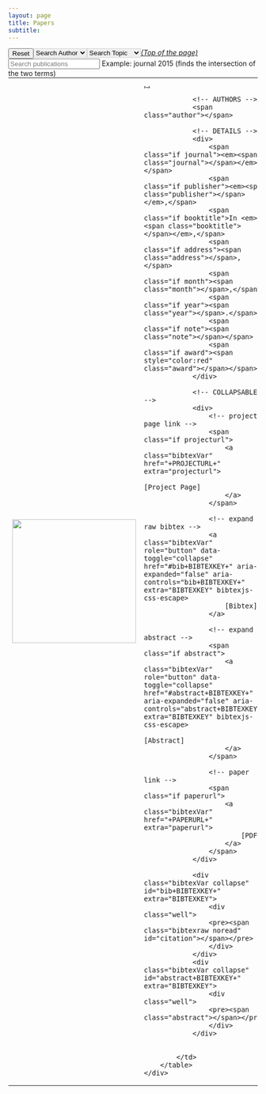 ```yaml
---
layout: page
title: Papers
subtitle:
---
```

<script src="https://ajax.googleapis.com/ajax/libs/jquery/3.2.1/jquery.min.js"></script>
<script type="text/javascript" src="https://cdn.jsdelivr.net/gh/pcooksey/bibtex-js@1.0.0/src/bibtex_js.js"></script>
<bibtex src="\bib\bibi.bib"></bibtex>

<div class="container-fluid">
	<div class="searchbar">
		<div style="float:left;">
			<button type="button" class="btn btn-default" onclick="reset()">Reset</button>
		</div>
		<div style="float:left;">
			<select id="authorselect" class="btn bibtex_search bibtex_author" style="border: 1px solid lightgrey;" search="author">
			  <option value="">Search Author</option>
			</select>
		</div>
		<div style="float:left;">
			<select id="topicselect" class="btn bibtex_search" style="border: 1px solid lightgrey;">
			  <option value="">Search Topic</option>
			  <!-- Add topic values here -->
			  <option value="Example topic">Example Topic</option>
			</select>
		</div>
		<div style="float:left;">
			<input type="text" class="bibtex_search form-control" id="searchbar" placeholder="Search publications">
			<span class="help-block">Example: journal 2015 (finds the intersection of the two terms)</span>
		</div>
	</div>
</div>

<div class="bibtex_structure">
  <div class="group year" extra="DESC number">
  	  <a href="#top" style="display: inline"><em>(Top of the page)</em></a>
  	  <div style="padding-bottom:10px;"></div>
  	  <div class="sort journal" extra="DESC string">
      	<div class="templates"></div>
      </div>
  </div>
</div>

<div id="bibtex_display">
    <div class="bibtex_template" callback="cullabstract(bibtexentry)">
        <table>
            <td width="250" height="100" style="text-align:center">
                <div class="if img">
                    <img class="bibtexVar" src="\img\papers\+img+" img width="250" extra="img" />
                </div>
            </td>
            <td>
                <!-- TITLE -->
                <div>
                    <span class="if url">
                        <a class="bibtexVar" href="+URL+" extra="url">
                            <span style="text-decoration: underline;" class="title"></span>,
                        </a>
                    </span>
                    <span class="if !url">
                        <a class="bibtexVar" href="+URL+" extra="url">
                            <span style="text-decoration: underline;" class="title"></span>,
                        </a>
                    </span>
                </div>

                <!-- AUTHORS -->
                <span class="author"></span>

                <!-- DETAILS -->
                <div>
                    <span class="if journal"><em><span class="journal"></span></em>,</span>
                    <span class="if publisher"><em><span class="publisher"></span></em>,</span>
                    <span class="if booktitle">In <em><span class="booktitle"></span></em>,</span>
                    <span class="if address"><span class="address"></span>,</span>
                    <span class="if month"><span class="month"></span>,</span>
                    <span class="if year"><span class="year"></span>.</span>
                    <span class="if note"><span class="note"></span></span>
                    <span class="if award"><span style="color:red" class="award"></span></span>
                </div>

                <!-- COLLAPSABLES -->
                <div>
                    <!-- project page link -->
                    <span class="if projecturl">
                        <a class="bibtexVar"  href="+PROJECTURL+" extra="projecturl">
                            [Project Page]
                        </a>
                    </span>
                    
                    <!-- expand raw bibtex -->
                    <a class="bibtexVar" role="button" data-toggle="collapse" href="#bib+BIBTEXKEY+" aria-expanded="false" aria-controls="bib+BIBTEXKEY+" extra="BIBTEXKEY" bibtexjs-css-escape>
                        [Bibtex]
                    </a>

                    <!-- expand abstract -->
                    <span class="if abstract">
                        <a class="bibtexVar" role="button" data-toggle="collapse" href="#abstract+BIBTEXKEY+" aria-expanded="false" aria-controls="abstract+BIBTEXKEY+" extra="BIBTEXKEY" bibtexjs-css-escape>
                            [Abstract]
                        </a>
                    </span>
                    
                    <!-- paper link -->
                    <span class="if paperurl">
                        <a class="bibtexVar"  href="+PAPERURL+" extra="paperurl">
                            [PDF]
                        </a>
                    </span>
                </div>

                <div class="bibtexVar collapse" id="bib+BIBTEXKEY+" extra="BIBTEXKEY">
                    <div class="well">
                    <pre><span class="bibtexraw noread" id="citation"></span></pre>
                    </div>
                </div>
                <div class="bibtexVar collapse" id="abstract+BIBTEXKEY+" extra="BIBTEXKEY">
                    <div class="well">
                    <pre><span class="abstract"></span></pre>
                    </div>
                </div>

                
            </td>
        </table>
    </div>
</div>


<script src="https://maxcdn.bootstrapcdn.com/bootstrap/3.3.5/js/bootstrap.min.js"></script>
<script>
    function cullabstract(bibtexentry) {
        var span = bibtexentry[0].getElementById("citation");
        var text = span.textcontent;
        text = text.slice(0,text.indexOf("cutafter="));
        span.textcontent = text;
    }         
</script>

